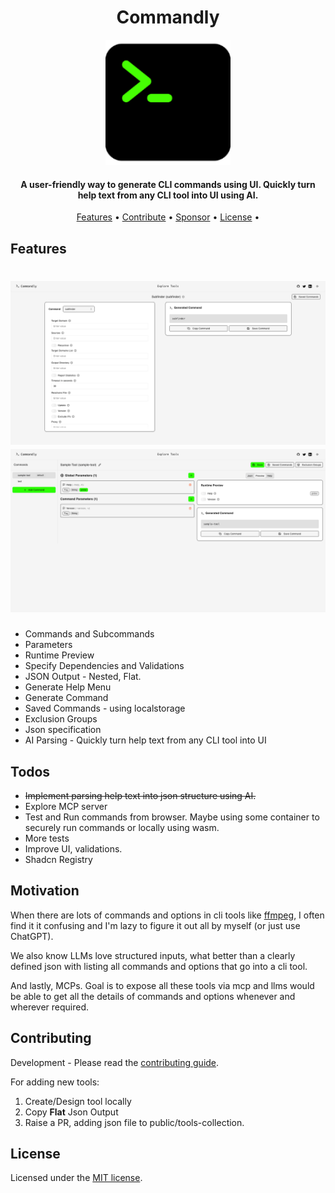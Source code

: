 <div align="center">
    <h1>Commandly</h1>
    <img src="public/apple-touch-icon.png" alt="commandly" width="200px">
</div>

<h4 align="center">A user-friendly way to generate CLI commands using UI. Quickly turn help text from any CLI tool into UI using AI.</h4>
     
<p align="center">
  <a href="#features">Features</a> •
  <a href="#contributing">Contribute</a> •
  <a href="https://buymeacoffee.com/divyeshio" target="_blank">Sponsor</a> •
  <a href="#license">License</a> •
</p>

## Features

<h1 align="center">
  <img src="public/images/ui.png" alt="commandly-ui" width="720px">
  <img src="public/images/tool-editor.png" alt="commandly-tool-editor" width="720px">
  <br>
</h1>

- Commands and Subcommands
- Parameters
- Runtime Preview
- Specify Dependencies and Validations
- JSON Output - Nested, Flat.
- Generate Help Menu
- Generate Command
- Saved Commands - using localstorage
- Exclusion Groups
- Json specification
- AI Parsing - Quickly turn help text from any CLI tool into UI

## Todos

- ~~Implement parsing help text into json structure using AI.~~
- Explore MCP server
- Test and Run commands from browser. Maybe using some container to securely run commands or locally using wasm.
- More tests
- Improve UI, validations.
- Shadcn Registry

## Motivation

When there are lots of commands and options in cli tools like [ffmpeg](https://github.com/FFmpeg/FFmpeg), I often find it it confusing and I'm lazy to figure it out all by myself (or just use ChatGPT).

We also know LLMs love structured inputs, what better than a clearly defined json with listing all commands and options that go into a cli tool.

And lastly, MCPs. Goal is to expose all these tools via mcp and llms would be able to get all the details of commands and options whenever and wherever required.

## Contributing

Development - Please read the [contributing guide](/CONTRIBUTING.md).

For adding new tools:

1. Create/Design tool locally
2. Copy **Flat** Json Output
3. Raise a PR, adding json file to public/tools-collection.

## License

Licensed under the [MIT license](https://github.com/divyeshio/Commandly/blob/main/LICENSE.md).
